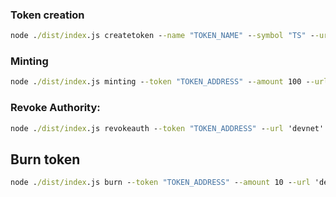 ### Token creation
```cmd
node ./dist/index.js createtoken --name "TOKEN_NAME" --symbol "TS" --uri "JSON_URL" --decimals 6 --supply 10000 --url 'devnet'
```

### Minting 
```cmd
node ./dist/index.js minting --token "TOKEN_ADDRESS" --amount 100 --url 'devnet'
```

### Revoke Authority:
```cmd
node ./dist/index.js revokeauth --token "TOKEN_ADDRESS" --url 'devnet'
```

## Burn token
```cmd
node ./dist/index.js burn --token "TOKEN_ADDRESS" --amount 10 --url 'devnet'
```